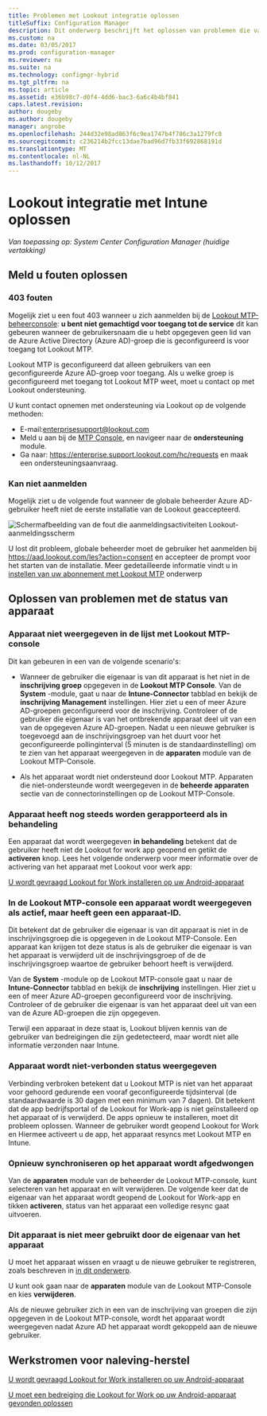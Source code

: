 ```yaml
---
title: Problemen met Lookout integratie oplossen
titleSuffix: Configuration Manager
description: Dit onderwerp beschrijft het oplossen van problemen die vaak bij Lookout integratie voorkomen.
ms.custom: na
ms.date: 03/05/2017
ms.prod: configuration-manager
ms.reviewer: na
ms.suite: na
ms.technology: configmgr-hybrid
ms.tgt_pltfrm: na
ms.topic: article
ms.assetid: e36b98c7-d0f4-4dd6-bac3-6a6c4b4bf841
caps.latest.revision: 
author: dougeby
ms.author: dougeby
manager: angrobe
ms.openlocfilehash: 244d32e98ad863f6c9ea1747b4f786c3a1279fc0
ms.sourcegitcommit: c236214b2fcc13dae7bad96d7fb33f692868191d
ms.translationtype: MT
ms.contentlocale: nl-NL
ms.lasthandoff: 10/12/2017
---
```

# <a name="troubleshoot-lookout-integration-with-intune"></a>Lookout integratie met Intune oplossen

*Van toepassing op: System Center Configuration Manager (huidige vertakking)*

## <a name="troubleshoot-login-errors"></a>Meld u fouten oplossen
### <a name="403-errors"></a>403 fouten
Mogelijk ziet u een fout 403 wanneer u zich aanmelden bij de [Lookout MTP-beheerconsole](https://aad.lookout.com): **u bent niet gemachtigd voor toegang tot de service** dit kan gebeuren wanneer de gebruikersnaam die u hebt opgegeven geen lid van de Azure Active Directory (Azure AD)-groep die is geconfigureerd is voor toegang tot Lookout MTP.

Lookout MTP is geconfigureerd dat alleen gebruikers van een geconfigureerde Azure AD-groep voor toegang. Als u welke groep is geconfigureerd met toegang tot Lookout MTP weet, moet u contact op met Lookout ondersteuning.

U kunt contact opnemen met ondersteuning via Lookout op de volgende methoden:

* E-mail:enterprisesupport@lookout.com
* Meld u aan bij de [MTP Console](http://aad.lookout.com), en navigeer naar de **ondersteuning** module.
* Ga naar: https://enterprise.support.lookout.com/hc/requests en maak een ondersteuningsaanvraag.

### <a name="unable-to-sign-in"></a>Kan niet aanmelden
Mogelijk ziet u de volgende fout wanneer de globale beheerder Azure AD-gebruiker heeft niet de eerste installatie van de Lookout geaccepteerd.

![Schermafbeelding van de fout die aanmeldingsactiviteiten Lookout-aanmeldingsscherm](media/lookout-consent-not-accepted-error.png)

U lost dit probleem, globale beheerder moet de gebruiker het aanmelden bij https://aad.lookout.com/les?action=consent en accepteer de prompt voor het starten van de installatie. Meer gedetailleerde informatie vindt u in [instellen van uw abonnement met Lookout MTP](set-up-your-subscription-with-lookout.md) onderwerp

## <a name="troubleshoot-device-status-issues"></a>Oplossen van problemen met de status van apparaat

### <a name="device-not-showing-up-in-the-lookout-mtp-console-device-list"></a>Apparaat niet weergegeven in de lijst met Lookout MTP-console

Dit kan gebeuren in een van de volgende scenario's:
* Wanneer de gebruiker die eigenaar is van dit apparaat is het niet in de **inschrijving groep** opgegeven in de **Lookout MTP Console**.  Van de **System** -module, gaat u naar de **Intune-Connector** tabblad en bekijk de **inschrijving Management** instellingen.  Hier ziet u een of meer Azure AD-groepen geconfigureerd voor de inschrijving.  Controleer of de gebruiker die eigenaar is van het ontbrekende apparaat deel uit van een van de opgegeven Azure AD-groepen.  Nadat u een nieuwe gebruiker is toegevoegd aan de inschrijvingsgroep van het duurt voor het geconfigureerde pollinginterval (5 minuten is de standaardinstelling) om te zien van het apparaat weergegeven in de **apparaten** module van de Lookout MTP-Console.

* Als het apparaat wordt niet ondersteund door Lookout MTP.  Apparaten die niet-ondersteunde wordt weergegeven in de **beheerde apparaten** sectie van de connectorinstellingen op de Lookout MTP-Console.

### <a name="device-continues-to-be-reported-as-pending"></a>Apparaat heeft nog steeds worden gerapporteerd als **in behandeling**

Een apparaat dat wordt weergegeven **in behandeling** betekent dat de gebruiker heeft niet de Lookout for work app geopend en getikt de **activeren** knop. Lees het volgende onderwerp voor meer informatie over de activering van het apparaat met Lookout voor werk app:

[U wordt gevraagd Lookout for Work installeren op uw Android-apparaat](http://docs.microsoft.com/intune/enduser/you-are-prompted-to-install-lookout-for-work-android)

### <a name="in-the-lookout-mtp-console-a-device-is-showing-as-active-but-does-not-have-a-device-id"></a>In de Lookout MTP-console een apparaat wordt weergegeven als actief, maar heeft geen een apparaat-ID.
Dit betekent dat de gebruiker die eigenaar is van dit apparaat is niet in de inschrijvingsgroep die is opgegeven in de Lookout MTP-Console.   Een apparaat kan krijgen tot deze status is als de gebruiker die eigenaar is van het apparaat is verwijderd uit de inschrijvingsgroep of de de inschrijvingsgroep waartoe de gebruiker behoort heeft is verwijderd.

Van de **System** -module op de Lookout MTP-console gaat u naar de **Intune-Connector** tabblad en bekijk de **inschrijving** instellingen.  Hier ziet u een of meer Azure AD-groepen geconfigureerd voor de inschrijving.  Controleer of de gebruiker die eigenaar is van het apparaat deel uit van een van de Azure AD-groepen die zijn opgegeven.

Terwijl een apparaat in deze staat is, Lookout blijven kennis van de gebruiker van bedreigingen die zijn gedetecteerd, maar wordt niet alle informatie verzonden naar Intune.

### <a name="device-shows-disconnected-state"></a>Apparaat wordt niet-verbonden status weergegeven

Verbinding verbroken betekent dat u Lookout MTP is niet van het apparaat voor gehoord gedurende een vooraf geconfigureerde tijdsinterval (de standaardwaarde is 30 dagen met een minimum van 7 dagen). Dit betekent dat de app bedrijfsportal of de Lookout for Work-app is niet geïnstalleerd op het apparaat of is verwijderd. De apps opnieuw te installeren, moet dit probleem oplossen. Wanneer de gebruiker wordt geopend Lookout for Work en Hiermee activeert u de app, het apparaat resyncs met Lookout MTP en Intune.

### <a name="forcing-a-resync-on-the-device"></a>Opnieuw synchroniseren op het apparaat wordt afgedwongen
Van de **apparaten** module van de beheerder de Lookout MTP-console, kunt selecteren van het apparaat en wilt verwijderen.   De volgende keer dat de eigenaar van het apparaat wordt geopend de Lookout for Work-app en tikken **activeren**, status van het apparaat een volledige resync gaat uitvoeren.

### <a name="the-owner-of-the-device-is-no-longer-using-this-device"></a>Dit apparaat is niet meer gebruikt door de eigenaar van het apparaat
U moet het apparaat wissen en vraagt u de nieuwe gebruiker te registreren, zoals beschreven in [in dit onderwerp](https://docs.microsoft.com/sccm/mdm/deploy-use/wipe-lock-reset-devices#full-wipe).


U kunt ook gaan naar de **apparaten** module van de Lookout MTP-Console en kies **verwijderen**.

Als de nieuwe gebruiker zich in een van de inschrijving van groepen die zijn opgegeven in de Lookout MTP-console, wordt het apparaat wordt weergegeven nadat Azure AD het apparaat wordt gekoppeld aan de nieuwe gebruiker.

## <a name="compliance-remediation-workflows"></a>Werkstromen voor naleving-herstel
[U wordt gevraagd Lookout for Work installeren op uw Android-apparaat]( http://docs.microsoft.com/intune/enduser/you-are-prompted-to-install-lookout-for-work-android)

[U moet een bedreiging die Lookout for Work op uw Android-apparaat gevonden oplossen](http://docs.microsoft.com/intune/enduser/you-need-to-resolve-a-threat-found-by-lookout-for-work-android)
